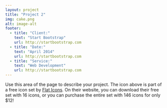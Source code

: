 ```yaml
---
layout: project
title: "Project 2"
img: cake.png
alt: image-alt
footer:
  - title: "Client:"
    text: "Start Bootstrap"
    url: http://startbootstrap.com
  - title: "Date:"
    text: "April 2014"
    url: http://startbootstrap.com
  - title: "Service:"
    text: "Web Development"
    url: http://startbootstrap.com
---
```

Use this area of the page to describe your project. The icon above is part of a free icon set by [Flat Icons](https://sellfy.com/p/8Q9P/jV3VZ/). On their website, you can download their free set with 16 icons, or you can purchase the entire set with 146 icons for only $12!